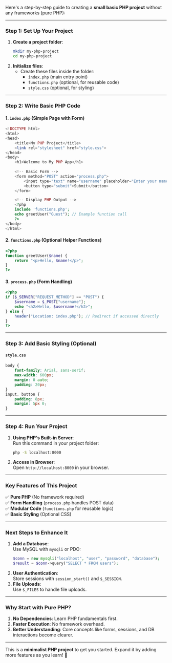 Here's a step-by-step guide to creating a **small basic PHP project** without any frameworks (pure PHP):

---

### **Step 1: Set Up Your Project**
1. **Create a project folder**:  
   ```bash
   mkdir my-php-project
   cd my-php-project
   ```
2. **Initialize files**:  
   - Create these files inside the folder:
     - `index.php` (main entry point)
     - `functions.php` (optional, for reusable code)
     - `style.css` (optional, for styling)

---

### **Step 2: Write Basic PHP Code**
#### **1. `index.php` (Simple Page with Form)**
```php
<!DOCTYPE html>
<html>
<head>
    <title>My PHP Project</title>
    <link rel="stylesheet" href="style.css">
</head>
<body>
    <h1>Welcome to My PHP App</h1>
    
    <!-- Basic Form -->
    <form method="POST" action="process.php">
        <input type="text" name="username" placeholder="Enter your name">
        <button type="submit">Submit</button>
    </form>

    <!-- Display PHP Output -->
    <?php
    include 'functions.php';
    echo greetUser("Guest"); // Example function call
    ?>
</body>
</html>
```

#### **2. `functions.php` (Optional Helper Functions)**
```php
<?php
function greetUser($name) {
    return "<p>Hello, $name!</p>";
}
?>
```

#### **3. `process.php` (Form Handling)**
```php
<?php
if ($_SERVER["REQUEST_METHOD"] == "POST") {
    $username = $_POST["username"];
    echo "<h2>Hello, $username!</h2>";
} else {
    header("Location: index.php"); // Redirect if accessed directly
}
?>
```

---

### **Step 3: Add Basic Styling (Optional)**
#### **`style.css`**
```css
body {
    font-family: Arial, sans-serif;
    max-width: 600px;
    margin: 0 auto;
    padding: 20px;
}
input, button {
    padding: 8px;
    margin: 5px 0;
}
```

---

### **Step 4: Run Your Project**
1. **Using PHP's Built-in Server**:  
   Run this command in your project folder:  
   ```bash
   php -S localhost:8000
   ```
2. **Access in Browser**:  
   Open `http://localhost:8000` in your browser.

---

### **Key Features of This Project**
✅ **Pure PHP** (No framework required)  
✅ **Form Handling** (`process.php` handles POST data)  
✅ **Modular Code** (`functions.php` for reusable logic)  
✅ **Basic Styling** (Optional CSS)  

---

### **Next Steps to Enhance It**
1. **Add a Database**:  
   Use MySQL with `mysqli` or PDO:
   ```php
   $conn = new mysqli("localhost", "user", "password", "database");
   $result = $conn->query("SELECT * FROM users");
   ```
2. **User Authentication**:  
   Store sessions with `session_start()` and `$_SESSION`.
3. **File Uploads**:  
   Use `$_FILES` to handle file uploads.

---

### **Why Start with Pure PHP?**
1. **No Dependencies**: Learn PHP fundamentals first.  
2. **Faster Execution**: No framework overhead.  
3. **Better Understanding**: Core concepts like forms, sessions, and DB interactions become clearer.

---

This is a **minimalist PHP project** to get you started. Expand it by adding more features as you learn! 🚀

